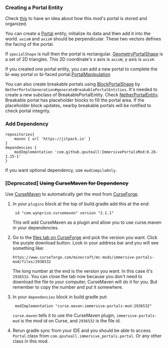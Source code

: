 ### Creating a Portal Entity

Check [this](https://github.com/qouteall/ImmersivePortalsMod/wiki/Portal-Customization) to have an idea about how this mod's portal is stored and organized.

You can create a [Portal](https://github.com/qouteall/ImmersivePortalsMod/blob/1.15/src/main/java/com/qouteall/immersive_portals/portal/Portal.java)
entity, initialize its data and then add it into the world.
`axisW` and `axisH` should be perpendicular. These two vectors defines the facing of the portal.

If `specialShape` is null then the portal is rectangular. [GeometryPortalShape](https://github.com/qouteall/ImmersivePortalsMod/blob/1.15/src/main/java/com/qouteall/immersive_portals/portal/GeometryPortalShape.java) is a set of 2D triangles. This 2D coordinate's x axis is `axisW`, y axis is `axisH`.

If you created one portal entity, you can add a new portal to complete the bi-way portal or bi-faced portal.[PortalManipulation](https://github.com/qouteall/ImmersivePortalsMod/blob/1.15/src/main/java/com/qouteall/immersive_portals/portal/PortalManipulation.java)

You can also create breakable portals using [BlockPortalShape](https://github.com/qouteall/ImmersivePortalsMod/blob/1.15/src/main/java/com/qouteall/immersive_portals/portal/nether_portal/BlockPortalShape.java) by `NetherPortalGeneration#generateBreakablePortalEntities`. It's needed to create a new subclass of BreakablePortalEntity. Check [NetherPortalEntity](https://github.com/qouteall/ImmersivePortalsMod/blob/1.15/src/main/java/com/qouteall/immersive_portals/portal/nether_portal/NetherPortalEntity.java). Breakable portal has placeholder blocks to fill the portal area. If the placeholder block updates, nearby breakable portals will be notified to check portal integrity.

### Add Dependency
```
repositories{
	maven { url 'https://jitpack.io' }
}
dependencies {
	modImplementation 'com.github.qouteall:ImmersivePortalsMod:0.28-1.15-1'
}
```
If you want optional dependency, use `modCompileOnly`.

### [Deprecated] ~~Using CurseMaven for Dependency~~

Use [CurseMaven](https://github.com/Wyn-Price/CurseMaven) to automatically get the mod from [CurseForge](https://www.curseforge.com/minecraft/mc-mods/immersive-portals-mod).

1. In your `plugins` block at the top of build.gradle add this at the end:

   ```
   	id "com.wynprice.cursemaven" version "2.1.1"
   ```

   This will add CurseMaven as a plugin and allow you to use curse.maven in your dependencies.

2. Go to the [files tab on CurseForge](https://www.curseforge.com/minecraft/mc-mods/immersive-portals-mod/files) and pick the version you want. Click the purple download button. Look in your address bar and you will see something like:

   `https://www.curseforge.com/minecraft/mc-mods/immersive-portals-mod/files/2936532`

   The long number at the end is the version you want. In this case it's `2936532`. You can close the tab now because you don't need to download the file to your computer, CurseMaven will do it for you. But remember to copy the number and put it somewhere.

3. In your `dependencies` block in build.gradle put:

   ```
   	modImplementation "curse.maven:immersive-portals-mod:2936532"
   ```

   `curse.maven` tells it to use the CurseMaven plugin, `immersive-portals-mod` is the mod id on Curse, and `2936532` is the file id.

4. Rerun gradle sync from your IDE and you should be able to access `Portal` class from `com.qouteall.immersive_portals.portal`. Or any other class in this mod.